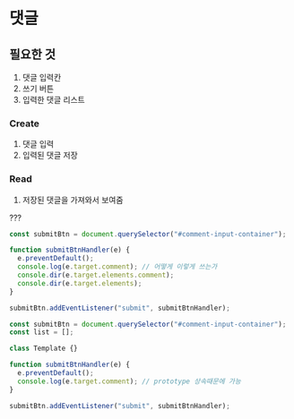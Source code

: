 # 댓글

## 필요한 것

1. 댓글 입력칸
2. 쓰기 버튼
3. 입력한 댓글 리스트

### Create

1. 댓글 입력
2. 입력된 댓글 저장

### Read

1. 저장된 댓글을 가져와서 보여줌

???

```js
const submitBtn = document.querySelector("#comment-input-container");

function submitBtnHandler(e) {
  e.preventDefault();
  console.log(e.target.comment); // 어떻게 이렇게 쓰는가
  console.dir(e.target.elements.comment);
  console.dir(e.target.elements);
}

submitBtn.addEventListener("submit", submitBtnHandler);
```

```js
const submitBtn = document.querySelector("#comment-input-container");
const list = [];

class Template {}

function submitBtnHandler(e) {
  e.preventDefault();
  console.log(e.target.comment); // prototype 상속때문에 가능
}

submitBtn.addEventListener("submit", submitBtnHandler);
```
